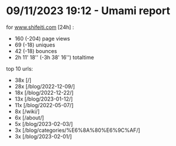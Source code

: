 # 09/11/2023 19:12 - Umami report
for www.shifeiti.com [24h] :

 - 160 (-204) page views
 - 69 (-18) uniques
 - 42 (-18) bounces
 - 2h 11' 18'' (-3h 38' 16'') totaltime


top 10 urls:
 - 38x [/]
 - 28x [/blog/2022-12-09/]
 - 18x [/blog/2022-12-22/]
 - 13x [/blog/2023-01-12/]
 - 11x [/blog/2022-05-07/]
 - 8x [/wiki/]
 - 6x [/about/]
 - 5x [/blog/2023-02-03/]
 - 3x [/blog/categories/%E6%8A%80%E6%9C%AF/]
 - 3x [/blog/2023-02-01/]


